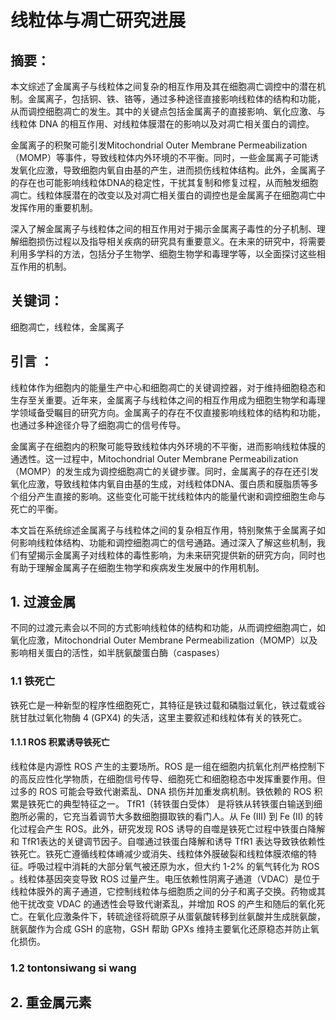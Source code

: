# 线粒体与凋亡研究进展
## 摘要： 
本文综述了金属离子与线粒体之间复杂的相互作用及其在细胞凋亡调控中的潜在机制。金属离子，包括铜、铁、铬等，通过多种途径直接影响线粒体的结构和功能，从而调控细胞凋亡的发生。其中的关键点包括金属离子的直接影响、氧化应激、与线粒体 DNA 的相互作用、对线粒体膜潜在的影响以及对凋亡相关蛋白的调控。

金属离子的积聚可能引发Mitochondrial Outer Membrane Permeabilization（MOMP）等事件，导致线粒体内外环境的不平衡。同时，一些金属离子可能诱发氧化应激，导致细胞内氧自由基的产生，进而损伤线粒体结构。此外，金属离子的存在也可能影响线粒体DNA的稳定性，干扰其复制和修复过程，从而触发细胞凋亡。线粒体膜潜在的改变以及对凋亡相关蛋白的调控也是金属离子在细胞凋亡中发挥作用的重要机制。

深入了解金属离子与线粒体之间的相互作用对于揭示金属离子毒性的分子机制、理解细胞损伤过程以及指导相关疾病的研究具有重要意义。在未来的研究中，将需要利用多学科的方法，包括分子生物学、细胞生物学和毒理学等，以全面探讨这些相互作用的机制。

## 关键词： 
细胞凋亡，线粒体，金属离子

## 引言 ： 
线粒体作为细胞内的能量生产中心和细胞凋亡的关键调控器，对于维持细胞稳态和生存至关重要。近年来，金属离子与线粒体之间的相互作用成为细胞生物学和毒理学领域备受瞩目的研究方向。金属离子的存在不仅直接影响线粒体的结构和功能，也通过多种途径介导了细胞凋亡的信号传导。

金属离子在细胞内的积聚可能导致线粒体内外环境的不平衡，进而影响线粒体膜的通透性。这一过程中，Mitochondrial Outer Membrane Permeabilization（MOMP）的发生成为调控细胞凋亡的关键步骤。同时，金属离子的存在还引发氧化应激，导致线粒体内氧自由基的生成，对线粒体DNA、蛋白质和膜脂质等多个组分产生直接的影响。这些变化可能干扰线粒体内的能量代谢和调控细胞生命与死亡的平衡。

本文旨在系统综述金属离子与线粒体之间的复杂相互作用，特别聚焦于金属离子如何影响线粒体结构、功能和调控细胞凋亡的信号通路。通过深入了解这些机制，我们有望揭示金属离子对线粒体的毒性影响，为未来研究提供新的研究方向，同时也有助于理解金属离子在细胞生物学和疾病发生发展中的作用机制。
## 1. 过渡金属
不同的过渡元素会以不同的方式影响线粒体的结构和功能，从而调控细胞凋亡，如氧化应激，Mitochondrial Outer Membrane Permeabilization（MOMP）以及影响相关蛋白的活性，如半胱氨酸蛋白酶（caspases）
### 1.1 铁死亡
铁死亡是一种新型的程序性细胞死亡，其特征是铁过载和磷脂过氧化，铁过载或谷胱甘肽过氧化物酶 4 (GPX4) 的失活，这里主要叙述和线粒体有关的铁死亡。
#### 1.1.1 ROS 积累诱导铁死亡
线粒体是内源性 ROS 产生的主要场所。ROS 是一组在细胞内抗氧化剂严格控制下的高反应性化学物质，在细胞信号传导、细胞死亡和细胞稳态中发挥重要作用。但过多的 ROS 可能会导致代谢紊乱、DNA 损伤并加重发病机制。铁依赖的 ROS 积累是铁死亡的典型特征之一。 TfR1（转铁蛋白受体） 是将铁从转铁蛋白输送到细胞所必需的，它充当着调节大多数细胞摄取铁的看门人。从 Fe (III) 到 Fe (II) 的转化过程会产生 ROS。此外，研究发现 ROS 诱导的自噬是铁死亡过程中铁蛋白降解和 TfR1表达的关键调节因子。自噬通过铁蛋白降解和诱导 TfR1 表达导致铁依赖性铁死亡。铁死亡遵循线粒体嵴减少或消失、线粒体外膜破裂和线粒体膜浓缩的特征。呼吸过程中消耗的大部分氧气被还原为水，但大约 1-2% 的氧气转化为 ROS 。线粒体基因突变导致 ROS 过量产生。电压依赖性阴离子通道（VDAC）是位于线粒体膜外的离子通道，它控制线粒体与细胞质之间的分子和离子交换。药物或其他干扰改变 VDAC 的通透性会导致代谢紊乱，并增加 ROS 的产生和随后的氧化死亡。在氧化应激条件下，转硫途径将硫原子从蛋氨酸转移到丝氨酸并生成胱氨酸，胱氨酸作为合成 GSH 的底物，GSH 帮助 GPXs 维持主要氧化还原稳态并防止氧化损伤。
### 1.2 tontonsiwang si wang
## 2. 重金属元素


